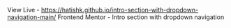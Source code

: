 View Live - https://hatishk.github.io/intro-section-with-dropdown-navigation-main/
Frontend Mentor - Intro section with dropdown navigation



